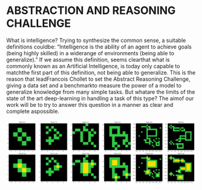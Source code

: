 # ABSTRACTION AND REASONING CHALLENGE

What is intelligence?  Trying to synthesize the common sense, a suitable definitions couldbe:  “Intelligence is the ability of an agent to achieve goals (being highly skilled) in a widerange of environments (being able to generalize).” If we assume this definition, seems clearthat what is commonly known as an Artificial Intelligence, is today only capable to matchthe first part of this definition,  not being able to generalize.  This is the reason that leadFrancois Chollet to set the Abstract Reasoning Challenge, giving a data set and a benchmarkto measure the power of a model to generalize knowledge from many simple tasks.  But whatare the limits of the state of the art deep-learning in handling a task of this type?  The aimof  our  work  will  be  to  try  to  answer  this  question  in  a  manner  as  clear  and  complete  aspossible.
 
![](report_pics/exampletask2.JPG)
